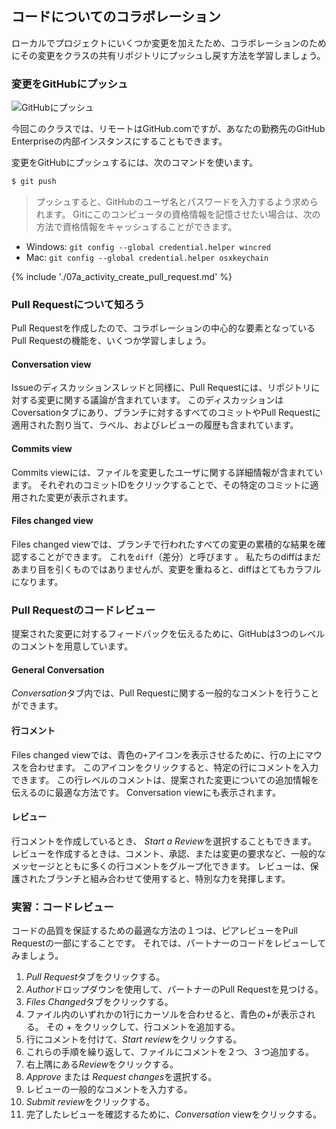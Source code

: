 ## コードについてのコラボレーション

ローカルでプロジェクトにいくつか変更を加えたため、コラボレーションのためにその変更をクラスの共有リポジトリにプッシュし戻す方法を学習しましょう。

### 変更をGitHubにプッシュ

![GitHubにプッシュ](img/push-pull.png)

今回このクラスでは、リモートはGitHub.comですが、あなたの勤務先のGitHub Enterpriseの内部インスタンスにすることもできます。

変更をGitHubにプッシュするには、次のコマンドを使います。

```sh
$ git push
```

> プッシュすると、GitHubのユーザ名とパスワードを入力するよう求められます。 Gitにこのコンピュータの資格情報を記憶させたい場合は、次の方法で資格情報をキャッシュすることができます。

- Windows: `git config --global credential.helper wincred`
- Mac: `git config --global credential.helper osxkeychain`

{% include './07a_activity_create_pull_request.md' %}

### Pull Requestについて知ろう

Pull Requestを作成したので、コラボレーションの中心的な要素となっているPull Requestの機能を、いくつか学習しましょう。

#### Conversation view

Issueのディスカッションスレッドと同様に、Pull Requestには、リポジトリに対する変更に関する議論が含まれています。 このディスカッションはCoversationタブにあり、ブランチに対するすべてのコミットやPull Requestに適用された割り当て、ラベル、およびレビューの履歴も含まれています。

#### Commits view

Commits viewには、ファイルを変更したユーザに関する詳細情報が含まれています。 それぞれのコミットIDをクリックすることで、その特定のコミットに適用された変更が表示されます。

#### Files changed view

Files changed viewでは、ブランチで行われたすべての変更の累積的な結果を確認することができます。 これを`diff`（差分）と呼びます 。 私たちのdiffはまだあまり目を引くものではありませんが、変更を重ねると、diffはとてもカラフルになります。

### Pull Requestのコードレビュー

提案された変更に対するフィードバックを伝えるために、GitHubは3つのレベルのコメントを用意しています。

#### General Conversation

*Conversation*タブ内では、Pull Requestに関する一般的なコメントを行うことができます。

#### 行コメント

Files changed viewでは、青色の`+`アイコンを表示させるために、行の上にマウスを合わせます。 このアイコンをクリックすると、特定の行にコメントを入力できます。 この行レベルのコメントは、提案された変更についての追加情報を伝えるのに最適な方法です。 Conversation viewにも表示されます。

#### レビュー

行コメントを作成しているとき、 *Start a Review*を選択することもできます。 レビューを作成するときは、コメント、承認、または変更の要求など、一般的なメッセージとともに多くの行コメントをグループ化できます。 レビューは、保護されたブランチと組み合わせて使用すると、特別な力を発揮します。

### 実習：コードレビュー

コードの品質を保証するための最適な方法の１つは、ピアレビューをPull Requestの一部にすることです。 それでは、パートナーのコードをレビューしてみましょう。

1. *Pull Request*タブをクリックする。
2. *Author*ドロップダウンを使用して、パートナーのPull Requestを見つける。
3. *Files Changed*タブをクリックする。
4. ファイル内のいずれかの1行にカーソルを合わせると、青色の+が表示される。 その + をクリックして、行コメントを追加する。
5. 行にコメントを付けて、*Start review*をクリックする。
6. これらの手順を繰り返して、ファイルにコメントを２つ、３つ追加する。
7. 右上隅にある*Review*をクリックする。
8. *Approve* または *Request changes*を選択する。
9. レビューの一般的なコメントを入力する。
10. *Submit review*をクリックする。
11. 完了したレビューを確認するために、*Conversation* viewをクリックする。